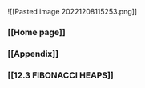 ![[Pasted image 20221208115253.png]]

### [[Home page]]


### [[Appendix]]

### [[12.3 FIBONACCI HEAPS]]